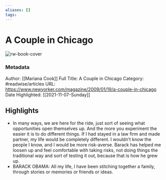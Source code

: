 ```yaml
---
aliases: []
tags:
---
```

# A Couple in Chicago

![rw-book-cover](https://readwise-assets.s3.amazonaws.com/static/images/article2.74d541386bbf.png)
### Metadata
Author: [[Mariana Cook]]
Full Title: A Couple in Chicago
Category: #readwise/articles
URL: https://www.newyorker.com/magazine/2009/01/19/a-couple-in-chicago
Date Highlighted: [[2021-11-07-Sunday]]

## Highlights
- In many ways, we are here for the ride, just sort of seeing what opportunities open themselves up. And the more you experiment the easier it is to do different things. If I had stayed in a law firm and made partner, my life would be completely different. I wouldn’t know the people I know, and I would be more risk-averse. Barack has helped me loosen up and feel comfortable with taking risks, not doing things the traditional way and sort of testing it out, because that is how he grew up.
- BARACK OBAMA: All my life, I have been stitching together a family, through stories or memories or friends or ideas.

